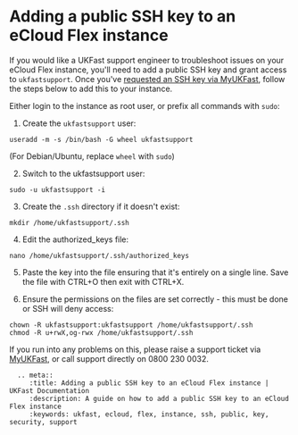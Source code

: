 # Adding a public SSH key to an eCloud Flex instance

If you would like a UKFast support engineer to troubleshoot issues on your eCloud Flex instance, you'll need to add a public SSH key and grant access to `ukfastsupport`.  Once you've [requested an SSH key via MyUKFast](/cloud/flex/support/requestsshkey.html), follow the steps below to add this to your instance.

Either login to the instance as root user, or prefix all commands with `sudo`:

1. Create the `ukfastsupport` user:
```
useradd -m -s /bin/bash -G wheel ukfastsupport
```
(For Debian/Ubuntu, replace `wheel` with `sudo`)


2. Switch to the ukfastsupport user:
```
sudo -u ukfastsupport -i
```

3. Create the `.ssh` directory if it doesn't exist:
```
mkdir /home/ukfastsupport/.ssh
```

4. Edit the authorized_keys file:
```
nano /home/ukfastsupport/.ssh/authorized_keys
```

5. Paste the key into the file ensuring that it's entirely on a single line. Save the file with CTRL+O <ENTER> then exit with CTRL+X.

6. Ensure the permissions on the files are set correctly - this must be done or SSH will deny access:
```
chown -R ukfastsupport:ukfastsupport /home/ukfastsupport/.ssh
chmod -R u+rwX,og-rwx /home/ukfastsupport/.ssh
```

If you run into any problems on this, please raise a support ticket via [MyUKFast](https://my.ukfast.co.uk/pss/add.php), or call support directly on 0800 230 0032.

```eval_rst
  .. meta::
     :title: Adding a public SSH key to an eCloud Flex instance | UKFast Documentation
     :description: A guide on how to add a public SSH key to an eCloud Flex instance
     :keywords: ukfast, ecloud, flex, instance, ssh, public, key, security, support
